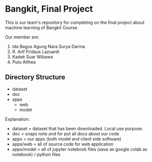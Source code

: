 # Bangkit, Final Project
This is our team's repository for completing on the final project about machine learning of Bangkit Course.

Our member are:
1. Ida Bagus Agung Nara Surya Darma
2. R. Arif Firdaus Lazuardi
3. Kadek Suar Wibawa
4. Putu Althea

## Directory Structure 
- dataset
- doc
- apps
  - web
  - model

Explanation:
- dataset = dataset that has been downloaded. Local use purpose.
- doc = snaps note and for put all docs about our code
- apps = our apps (both model and client side software)
- apps/web = all of source code for web application
- apps/model = all of jupyter notebook files (save as google colab as notebook) / python files

